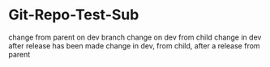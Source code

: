 Git-Repo-Test-Sub
=================
change from parent on dev branch
change on dev from child
change in dev after release has been made
change in dev, from child, after a release from parent